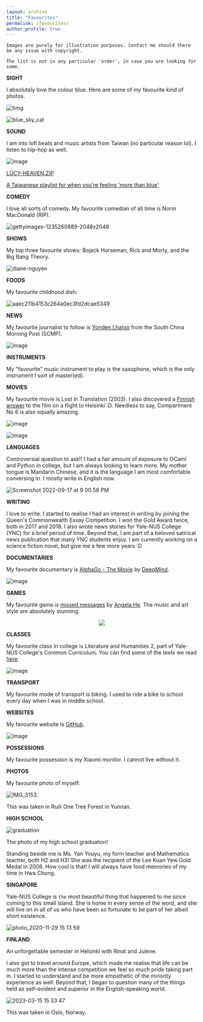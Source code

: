 ```yaml
---
layout: archive
title: "Favourites"
permalink: /favourites/
author_profile: true
---
```


```Images are purely for illustration purposes. Contact me should there be any issue with copyright.```

```The list is not in any particular 'order', in case you are looking for some.```


**SIGHT**

I absolutely love the colour blue. Here are some of my favourite kind of photos.

![timg](https://user-images.githubusercontent.com/95064358/176353353-8045297a-fe22-4b77-9d56-7780bbd1a95f.jpeg)

![blue_sky_cat](https://user-images.githubusercontent.com/95064358/176353368-981f4ee3-7b19-41b6-9213-93a82dea9f84.jpg)

**SOUND**

I am into lofi beats and music artists from Taiwan (no particular reason lol). I listen to hip-hop as well. 

![image](https://user-images.githubusercontent.com/95064358/178117085-fa587848-4137-4265-8572-4bd90e8c7577.png)

[LÜCY-HEAVEN.ZIP](https://youtu.be/QlAKZ_aaPak)

[A Taiwanese playlist for when you're feeling 'more than blue'](https://www.youtube.com/watch?v=JJ_Otuu5-Oo&list=LL&index=7&ab_channel=gooeygooey)

**COMEDY**

I love all sorts of comedy. My favourite comedian of all time is Norm MacDonald (RIP). 

![gettyimages-1235260889-2048x2048](https://user-images.githubusercontent.com/95064358/176353542-9e2e2d17-7edf-4a49-951a-2fe12b8ca58f.jpeg)

**SHOWS**

My top three favourite shows: Bojack Horseman, Rick and Morty, and the Big Bang Theory.

![diane-nguyen](https://user-images.githubusercontent.com/95064358/176356892-2ad53d6c-79a6-4ef8-b247-f03c2bf31aff.jpeg)

**FOODS**

My favourite childhood dish:

![aaec211b4153c264a0ec3fd2dcae5349](https://user-images.githubusercontent.com/95064358/176357182-41914459-fb77-4630-8ab0-946731cd9c50.png)

**NEWS**

My favourite journalist to follow is [Yonden Lhatoo](https://www.scmp.com/author/yonden-lhatoo) from the South China Morning Post (SCMP). 

![image](https://user-images.githubusercontent.com/95064358/176358251-a67b44bc-52e3-4748-ae5c-2a34606314f8.png)

**INSTRUMENTS**

My "favourite" music instrument to play is the saxophone, which is the only instrument I sort of master(ed).

**MOVIES**

My favourite movie is Lost in Translation (2003). I also discovered a [Finnish answer](https://www.theguardian.com/film/2022/apr/01/juho-kuosmanen-interview-compartment-no-6) to the film on a flight to Helsinki :D. Needless to say, Compartment No 6 is also equally amazing.

![image](https://user-images.githubusercontent.com/95064358/176360511-98944217-9c4f-40bf-8f4b-59060aaca663.png)

![image](https://user-images.githubusercontent.com/95064358/210173521-7a31f77c-fca6-4c7d-94a5-a6a51e65748c.png)


**LANGUAGES**

Controversial question to ask!! I had a fair amount of exposure to OCaml and Python in college, but I am always looking to learn more. My mother tongue is Mandarin Chinese, and it is the language I am most comfortable conversing in. I mostly write in English now.

![Screenshot 2022-09-17 at 9 00 58 PM](https://user-images.githubusercontent.com/95064358/190858167-cd3470d8-ea9b-4abe-aa76-91479ab47d9d.png)

**WRITING**

I love to write. I started to realise I had an interest in writing by joining the Queen's Commonwealth Essay Competition. I won the Gold Award twice, both in 2017 and 2018. I also wrote news stories for Yale-NUS College (YNC) for a brief period of time. Beyond that, I am part of a beloved satirical news publication that many YNC students enjoy. I am currently working on a science fiction novel, but give me a few more years :D


**DOCUMENTARIES**

My favourite documentary is [AlphaGo - The Movie](https://youtu.be/WXuK6gekU1Y) by [DeepMind](https://www.deepmind.com/).

![image](https://user-images.githubusercontent.com/95064358/176396886-92a4867d-03a9-4e74-9dc5-161cb1bd69d0.png)

**GAMES**

My favourite game is [missed messages](https://store.steampowered.com/app/812810/missed_messages/) by [Angela He](https://store.steampowered.com/developer/zephyo). The music and art style are absolutely stunning.

<p align="center">
  <img src="https://user-images.githubusercontent.com/95064358/176432360-d2d0723f-e618-4b0f-98f7-e04b18395f21.png" />
</p>

**CLASSES**

My favourite class in college is Literature and Humanities 2, part of Yale-NUS College's Common Curriculum. You can find some of the texts we read [here](https://www.yale-nus.edu.sg/academics/overview/common-curriculum/literature-and-humanities-1-and-2/).

![image](https://user-images.githubusercontent.com/95064358/176435388-a9261b84-fae7-4428-9472-a2a55c620f4d.png)

**TRANSPORT**

My favourite mode of transport is biking. I used to ride a bike to school every day when I was in middle school.

**WEBSITES**

My favourite website is [GitHub](https://github.com/taoo0316).

![image](https://user-images.githubusercontent.com/95064358/176441281-0c232cd5-5153-46ce-8800-af02d39cf4fd.png)

**POSSESSIONS**

My favourite possession is my Xiaomi monitor. I cannot live without it.

**PHOTOS**

My favourite photo of myself:

![IMG_3153](https://user-images.githubusercontent.com/95064358/178159810-7dff90ba-e2f0-4f77-ad89-ef56878d4f1b.JPG).

This was taken in Ruili One Tree Forest in Yunnan.

**HIGH SCHOOL**

![graduation](https://user-images.githubusercontent.com/95064358/197404465-6073a6f1-39ef-4735-9750-3904cc6645e0.jpg)

The photo of my high school graduation! 

Standing beside me is Ms. Yan Youyu, my form teacher and Mathematics teacher, both H2 and H3! She was the recipient of the Lee Kuan Yew Gold Medal in 2008. How cool is that! I will always have fond memories of my time in Hwa Chong. 

**SINGAPORE**

Yale-NUS College is ```the``` most beautiful thing that happened to me since coming to this small island. She is home in every sense of the word, and she will live on in all of us who have been so fortunate to be part of her albeit short existence.

![photo_2020-11-29 15 13 59](https://user-images.githubusercontent.com/95064358/190857659-1066df6e-2abe-439a-aa2a-1344a1f888d8.jpeg)

**FINLAND**

An unforgettable semester in Helsinki with Rinat and Julene.

I also got to travel around Europe, which made me realise that life can be much more than the intense competition we feel so much pride taking part in. I started to understand and be more empathetic of the minority experience as well. Beyond that, I began to question many of the things held as self-evident and superior in the English-speaking world. 

![2023-03-15 15 33 47](https://user-images.githubusercontent.com/95064358/225324861-d12fb9f0-082b-4b5c-ab7c-dfdcdd1068f1.jpg)

This was taken in Oslo, Norway.





